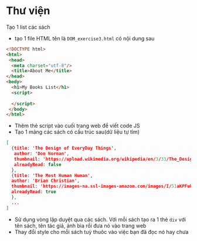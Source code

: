 # Thư viện

Tạo 1 list các sách
- tạo 1 file HTML tên là ```DOM_exercise3.html``` có nội dung sau
```html
<!DOCTYPE html>
<html>
 <head>
  <meta charset="utf-8"/>
  <title>About Me</title>
</head>
<body>
  <h1>My Books List</h1>
  <script>
  
  </script>
 </body>
</html>
```
- Thêm thẻ script vào cuối trang web để viết code JS
- Tạo 1 mảng các sách có cấu trúc sau(dữ liệu tự tìm)
``` json
[
  {title: 'The Design of EveryDay Things',
   author: 'Don Norman',
   thumbnail: 'https://upload.wikimedia.org/wikipedia/en/3/33/The_Design_of_Everyday_Things_%28cover_1988%29.jpg',
   alreadyRead: false
  },
  {title: 'The Most Human Human',
  author: 'Brian Christian',
  thumbnail: 'https://images-na.ssl-images-amazon.com/images/I/51aKPFuUy1L._SX324_BO1,204,203,200_.jpg',
  alreadyRead: true
  },
  ...
]
```
- Sử dụng vòng lặp duyệt qua các sách. Với mỗi sách tạo ra 1 thẻ ```div``` với tên sách, tên tác giả, ảnh bìa rồi đưa nó vào trang web
- Thay đổi style cho mỗi sách tuỳ thuôc vào việc bạn đã đọc nó hay chưa
